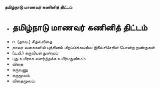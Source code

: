 **தமிழ்நாடு மாணவர் கணினித் திட்டம்**
- # தமிழ்நாடு மாணவர் கணினித் திட்டம்
- n. (தாவ.) சிதல்விதை
- தாவர வகைகளில் புத்தினம் பிறப்பிக்கவல்ல இலைச்செதிள் போன்ற நுண்துகள்
- (உயி.) கருவியல் நுண்மம்
- புது உயிராக வளர்த்தக்க உயிர்மநுண்மம்
- விதை
- கருவணு
- கருமூலம்
- விதைமூலம்.

